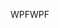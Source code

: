 <span data-ttu-id="3ed01-101">WPF</span><span class="sxs-lookup"><span data-stu-id="3ed01-101">WPF</span></span>